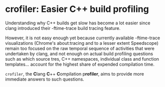 # crofiler: Easier C++ build profiling

Understanding why C++ builds get slow has become a lot easier since clang
introduced their -ftime-trace build tracing feature.

However, it is not easy enough yet because currently available -ftime-trace
visualizations (Chrome's about:tracing and to a lesser extent Speedscope) remain
too focused on the raw temporal sequence of activities that were undertaken by
clang, and not enough on actual build profiling questions such as which source
tres, C++ namespaces, individual class and function templates... account for
the highest share of expended compilation time.

`crofiler`, the **C**lang **C**++ **C**ompilation p**rofiler**, aims to provide
more immediate answers to such questions.
